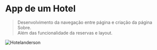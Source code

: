 # App de um Hotel

>Desenvolvimento da navegação entre página e criação da página Sobre.<br>
>Além das funcionalidade da reservas e layout.<br>

![Hotelanderson](https://github.com/user-attachments/assets/ae84467d-5746-49ae-b447-f5264c811baf)
